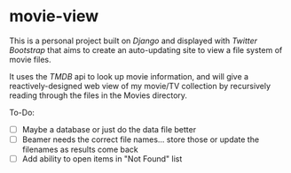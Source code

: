 movie-view
==========

This is a personal project built on *Django* and displayed with *Twitter Bootstrap* that aims to create an auto-updating site to view a file system of movie files.

It uses the *TMDB* api to look up movie information, and will give a reactively-designed web view of my movie/TV collection by recursively reading through the files in the Movies directory.

To-Do:

- [ ] Maybe a database or just do the data file better
- [ ] Beamer needs the correct file names... store those or update the filenames as results come back
- [ ] Add ability to open items in "Not Found" list
